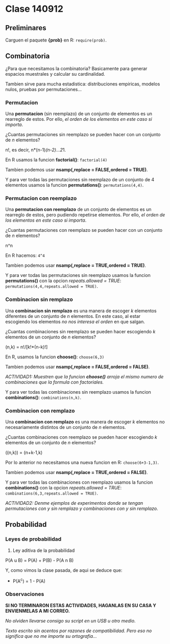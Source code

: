 # Clase 140912

## Preliminares

Carguen el paquete **{prob}** en R: ```require(prob)```.

## Combinatoria

¿Para que necesitamos la combinatoria? Basicamente para generar espacios muestrales y calcular su cardinalidad.

Tambien sirve para mucha estadistica: distribuciones empiricas, modelos nulos, pruebas por permutaciones...

### Permutacion

Una **permutacion** (sin reemplazo) de un conjunto de elementos es un rearreglo de estos. Por ello, _el orden de los elementos en este caso si importa_.

¿Cuantas permutaciones sin reemplazo se pueden hacer con un conjunto de _n_ elementos? 

n!, es decir, n*(n-1)*(n-2)*...*2*1.

En R usamos la funcion **factorial()**: ```factorial(4)```

Tambien podemos usar **nsamp(,replace = FALSE,ordered = TRUE)**.

Y para ver todas las permutaciones sin reemplazo de un conjunto de 4 elementos usamos la funcion **permutations()**:  ```permutations(4,4)```.

### Permutacion con reemplazo

Una **permutacion con reemplazo** de un conjunto de elementos es un rearreglo de estos, pero pudiendo repetirse elementos. Por ello, _el orden de los elementos en este caso si importa_.

¿Cuantas permutaciones con reemplazo se pueden hacer con un conjunto de _n_ elementos? 

n^n

En R hacemos: ```4^4```

Tambien podemos usar **nsamp(,replace = TRUE,ordered = TRUE)**.

Y para ver todas las permutaciones sin reemplazo usamos la funcion **permutations()** con la opcion _repeats.allowed = TRUE_:  ```permutations(4,4,repeats.allowed = TRUE)```.

### Combinacion sin remplazo

Una **combinacion sin remplazo** es una manera de escoger _k_ elementos diferentes de un conjunto de _n_ elementos. En este caso, al estar escogiendo los elementos _no nos interesa el orden_ en que salgan.

¿Cuantas combinaciones sin reemplazo se pueden hacer escogiendo _k_ elementos de un conjunto de _n_ elementos?

(n,k) = n!/[k!*(n-k)!]

En R, usamos la funcion **choose()**: ```choose(6,3)```

Tambien podemos usar **nsamp(,replace = FALSE,ordered = FALSE)**.

_ACTIVIDAD1: Muestren que la funcion **choose()** arroja el mismo numero de combinaciones que la formula con factoriales._

Y para ver todas las combinaciones sin reemplazo usamos la funcion **combinations()**: ```combinations(n,k)```.

### Combinacion con remplazo

Una **combinacion con remplazo** es una manera de escoger _k_ elementos no necesariamente distintos de un conjunto de _n_ elementos.

¿Cuantas combinaciones con reemplazo se pueden hacer escogiendo _k_ elementos de un conjunto de _n_ elementos?

((n,k)) = (n+k-1,k)

Por lo anterior no necesitamos una nueva funcion en R: ```choose(6+3-1,3)```.

Tambien podemos usar **nsamp(,replace = TRUE,ordered = FALSE)**.

Y para ver todas las combinaciones con reemplazo usamos la funcion **combinations()** con la opcion _repeats.allowed = TRUE_: ```combinations(6,3,repeats.allowed = TRUE)```.

_ACTIVIDAD2: Denme ejemplos de experimentos donde se tengan permutaciones con y sin remplazo y combinaciones con y sin remplazo._

## Probabilidad

### Leyes de probabilidad

1. Ley aditiva de la probabilidad

P(A u B) = P(A) + P(B) - P(A n B)

Y, como vimos la clase pasada, de aqui se deduce que:

* P(A<sup>c</sup>) = 1 - P(A)

<empty>

### Observaciones

**SI NO TERMINARON ESTAS ACTIVIDADES, HAGANLAS EN SU CASA Y ENVIENMELAS A MI CORREO.**

_No olviden llevarse consigo su script en un USB u otro medio._

_Texto escrito sin acentos por razones de compatibilidad. Pero eso no significa que no me importe su ortografia..._

